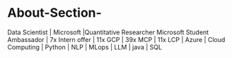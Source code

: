 # About-Section-
Data Scientist | Microsoft |Quantitative Researcher
Microsoft Student Ambassador | 7x Intern offer | 11x GCP | 39x MCP | 11x LCP | Azure | Cloud Computing | Python | NLP | MLops | LLM | java | SQL 
